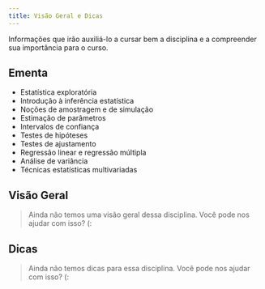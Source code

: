 ```yaml
---
title: Visão Geral e Dicas
---
```


Informações que irão auxiliá-lo a cursar bem a disciplina e a compreender sua importância para o curso.

## Ementa

- Estatística exploratória
- Introdução à inferência estatística
- Noções de amostragem e de simulação
- Estimação de parâmetros
- Intervalos de confiança
- Testes de hipóteses
- Testes de ajustamento
- Regressão linear e regressão múltipla
- Análise de variância
- Técnicas estatísticas multivariadas

## Visão Geral

> Ainda não temos uma visão geral dessa disciplina. Você pode nos ajudar com isso? (:

## Dicas

> Ainda não temos dicas para essa disciplina. Você pode nos ajudar com isso? (: